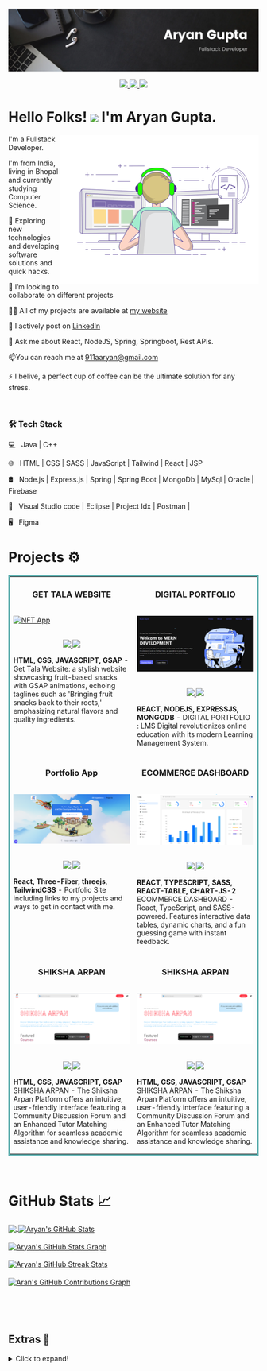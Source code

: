 [![Header](https://github.com/Aryan9901/Aryan9901/blob/master/header1.png?raw=true "Header")](https://rahulkarda.netlify.app)

<p align="center">
  <a target="_blank" href="https://portfolio-3d-livid.vercel.app/" target="_blank">
    <img src="https://img.shields.io/static/v1?label=|&message=WEBSITE&color=ff&style=plastic&logo=realm&logo-color=white"/>
  </a>
  <a target="_blank" href="https://www.linkedin.com/in/agaryan/" target="_blank">
    <img src="https://img.shields.io/static/v1?label=|&message=LINKED-IN&color=cdf998&style=plastic&logo=linkedin&logo-color=white"/>
  </a>
  <a target="_blank" href="https://drive.google.com/file/d/1l2KTuLbqgiDS999LpOEt5gKpfmcEL7rN/view?usp=sharing" target="_blank" download="resume.pdf">
      <img src="https://img.shields.io/static/v1?label=|&message=RESUME&color=24555f&style=plastic&logo=react&logo-color=white"/>
  </a>
</p>

# Hello Folks! <img src="https://github.com/rahulkarda/rahulkarda/blob/main/wave.gif?raw=true" width="30"> I'm Aryan Gupta.

 <!-- Profile views -->
 <img src="https://raw.githubusercontent.com/devSouvik/devSouvik/master/gif3.gif" align="right" height="300">
 
 <p align="left">I'm a Fullstack Developer.
  
  I'm from India, living in Bhopal and currently studying Computer Science.
  
<!--   I am motivated by the power of technology as a tool for positive change, with a background in Math, Physics, and Engineering. -->
</p>

<!-- See [my website](https://rahulkarda.netlify.app) for more information! <br> <br>
You can also find me on [![Twitter][1.2]][1],  or on [![LinkedIn][3.2]][3].
website -->

🌱 Exploring new technologies and developing software solutions and quick hacks.

👯 I’m looking to collaborate on different projects

👨‍💻 All of my projects are available at [my website](https://portfolio-3d-livid.vercel.app/)

📝 I actively post on [LinkedIn](https://linkedin.com/in/agaryan)

👀 Ask me about React, NodeJS, Spring, Springboot, Rest APIs.

📫You can reach me at 911aaryan@gmail.com

⚡ I belive, a perfect cup of coffee can be the ultimate solution for any stress.

<br>

<h3>🛠 Tech Stack</h3>

💻 &nbsp; Java | C++

🌐 &nbsp; HTML | CSS | SASS | JavaScript | Tailwind | React | JSP

🛢 &nbsp; Node.js | Express.js | Spring | Spring Boot | MongoDb | MySql | Oracle | Firebase

🔧 &nbsp; Visual Studio code | Eclipse | Project Idx | Postman |

🖥 &nbsp; Figma

# Projects ⚙️

<!-- <h1 align="center">Projects</h1> -->
<table bordercolor="#66b2b2">
  
  <tr>
    <td width="50%" valign="top">
      <h3 align="center">GET TALA WEBSITE</h3>
        <br />
        <a target="_blank" href="https://aryan9901.github.io/gettala-website/">
            <img src="images/gettala.gif" width="100%" alt="NFT App"/>
        </a>
        <br />
        <p align="center">
          <br>
  <a href="https://aryan9901.github.io/gettala-website/" target="_blank">
    <img src="https://img.shields.io/static/v1?label=|&message=REPO&color=f&style=plastic&logo=github&logo-color=white"/>
  </a>  
  <a href="https://aryan9901.github.io/gettala-website/" target="_blank">
    <img src="https://img.shields.io/static/v1?label=|&message=WEBSITE&color=cdf998&style=plastic&logo=wordpress&logo-color=white"/>
  </a>
      </p>
        <p><strong>HTML, CSS, JAVASCRIPT, GSAP</strong> - Get Tala Website:  a stylish website showcasing fruit-based snacks with GSAP animations, echoing taglines such as 'Bringing fruit snacks back to their roots,' emphasizing natural flavors and quality ingredients.</p>
    </td>
    <td width="50%" valign="top">
      <h3 align="center">DIGITAL PORTFOLIO</h3>
        <br />
      <a target="_blank" href="https://digital-portfolio-aqea.onrender.com/">
            <img src="images/lmsdigital.png" width="100%"  alt="Wave Portal"/>
        </a>
        <br />
        <p align="center">
   <br>
  <a href="https://github.com/Aryan9901/lmsdigital" target="_blank">
    <img src="https://img.shields.io/static/v1?label=|&message=REPO&color=f&style=plastic&logo=github&logo-color=white"/>
  </a> 
  <a href="https://digital-portfolio-aqea.onrender.com/" target="_blank">
    <img src="https://img.shields.io/static/v1?label=|&message=WEBSITE&color=cdf998&style=plastic&logo=wordpress&logo-color=white"/>
  </a>
      </p>
        <p><strong>REACT, NODEJS, EXPRESSJS, MONGODB</strong> - DIGITAL PORTFOLIO : LMS Digital revolutionizes online education with its modern Learning Management System.</p>
    </td>
  </tr>
  
  <tr>
    <td width="50%" valign="top">
      <h3 align="center">Portfolio App</h3>
      <br />
        <a target="_blank" href="https://portfolio-3d-livid.vercel.app/">
          <img src="images/portfolio.png" width="100%" alt="Portfolio"/>
        </a>
      <br />
        <p align="center">
          <br>
  <a href="https://github.com/Aryan9901/portfolio-3d" target="_blank">
    <img src="https://img.shields.io/static/v1?label=|&message=REPO&color=f&style=plastic&logo=github&logo-color=white"/>
  </a>
  <a href="https://portfolio-3d-livid.vercel.app/" target="_blank">
    <img src="https://img.shields.io/static/v1?label=|&message=WEBSITE&color=cdf998&style=plastic&logo=wordpress&logo-color=white"/>
  </a>
      </p>
        <p><strong>React, Three-Fiber, threejs, TailwindCSS</strong> - Portfolio Site including links to my projects and ways to get in contact with me.</p>
    </td>
    <td width="50%" valign="top">
      <h3 align="center">ECOMMERCE DASHBOARD</h3>
        <br />
        <a target="_blank" href="https://react-admin-dashboard-ts-p3an.vercel.app/admin/dashboard">
          <img src="images/admindashboard.png" width="100%" alt="NASA Astronomy Picture of the Day"/>
        </a>
        <br />
        <p align="center">
          <br>
  <a href="https://github.com/Aryan9901/react_admin_dashboard_ts" target="_blank">
    <img src="https://img.shields.io/static/v1?label=|&message=REPO&color=f&style=plastic&logo=github&logo-color=white"/>
  </a>
  <a href="https://react-admin-dashboard-ts-p3an.vercel.app/admin/dashboard" target="_blank">
    <img src="https://img.shields.io/static/v1?label=|&message=WEBSITE&color=cdf998&style=plastic&logo=wordpress&logo-color=white"/>
  </a>
      </p>
        <p><strong>REACT, TYPESCRIPT, SASS, REACT-TABLE, CHART-JS-2</strong> ECOMMERCE DASHBOARD - React, TypeScript, and SASS-powered. Features interactive data tables, dynamic charts, and a fun guessing game with instant feedback.</p>
    </td>
  </tr>
  
   <tr>
    <td width="50%" valign="top">
      <h3 align="center">SHIKSHA ARPAN</h3>
      <br />
        <a target="_blank" href="https://aryan9901.github.io/Shiksha-Arpan-Web-Development-Challenge-/">
          <img src="images/shiksha.png" width="100%" alt="Web Postman"/>
        </a>
      <br />
        <p align="center">
          <br>
  <a href="https://github.com/Aryan9901/Shiksha-Arpan-Web-Development-Challenge-" target="_blank">
    <img src="https://img.shields.io/static/v1?label=|&message=REPO&color=f&style=plastic&logo=github&logo-color=white"/>
  </a>
  <a href="https://aryan9901.github.io/Shiksha-Arpan-Web-Development-Challenge-/" target="_blank">
    <img src="https://img.shields.io/static/v1?label=|&message=WEBSITE&color=cdf998&style=plastic&logo=wordpress&logo-color=white"/>
  </a>
      </p>
        <p><strong>HTML, CSS, JAVASCRIPT, GSAP</strong> SHIKSHA ARPAN - The Shiksha Arpan Platform offers an intuitive, user-friendly interface featuring a Community Discussion Forum and an Enhanced Tutor Matching Algorithm for seamless academic assistance and knowledge sharing.</p>
    </td>
    <td width="50%" valign="top">
      <h3 align="center">SHIKSHA ARPAN</h3>
      <br />
        <a target="_blank" href="https://aryan9901.github.io/Shiksha-Arpan-Web-Development-Challenge-/">
          <img src="images/shiksha.png" width="100%" alt="Web Postman"/>
        </a>
      <br />
        <p align="center">
          <br>
  <a href="https://github.com/Aryan9901/Shiksha-Arpan-Web-Development-Challenge-" target="_blank">
    <img src="https://img.shields.io/static/v1?label=|&message=REPO&color=f&style=plastic&logo=github&logo-color=white"/>
  </a>
  <a href="https://aryan9901.github.io/Shiksha-Arpan-Web-Development-Challenge-/" target="_blank">
    <img src="https://img.shields.io/static/v1?label=|&message=WEBSITE&color=cdf998&style=plastic&logo=wordpress&logo-color=white"/>
  </a>
      </p>
        <p><strong>HTML, CSS, JAVASCRIPT, GSAP</strong> SHIKSHA ARPAN - The Shiksha Arpan Platform offers an intuitive, user-friendly interface featuring a Community Discussion Forum and an Enhanced Tutor Matching Algorithm for seamless academic assistance and knowledge sharing.</p>
    </td>
  </tr>
</table>

<br>

# GitHub Stats 📈

<a href="https://github.com/rahulkarda/Aryan9901">
  <img align="center" src="https://github-readme-stats.vercel.app/api/top-langs/?username=Aryan9901&hide=less&title_color=d13979&text_color=c9cacc&icon_color=2bbc8a&bg_color=1d1f21&langs_count=3" />
</a>

<a href="https://github.com/rahulkarda/Aryan9901">
  <img align="center" src="https://github-readme-stats.vercel.app/api?username=Aryan9901&count_private=true&show_icons=true&theme=radical&hide_border=true&custom_title=Rahul%20Karda%27s%20Github%20Stats" alt="Aryan's GitHub Stats" />
</a>
<br><br>

<a href="https://github.com/rahulkarda/Aryan9901">
  <img align="center" src="https://github-profile-summary-cards.vercel.app/api/cards/profile-details?username=agaryan&theme=radical&hide_border=true)](https://github.com/Aryan9901" alt="Aryan's GitHub Stats Graph"/>
</a>
<br><br>

<a href="https://github.com/Aryan9901/Aryan9901">
  <img align="center" src="https://github-readme-streak-stats.herokuapp.com/?user=Aryan9901&theme=dark" alt="Aryan's GitHub Streak Stats"/>
</a>
<br><br>

<a href="https://github.com/Aryan9901/Aryan9901">
  <img align="center" src="https://activity-graph.herokuapp.com/graph?username=Aryan9901&theme=react-dark&hide_border=true&custom_title=Contribution%20Graph" alt="Aran's GitHub Contributions Graph"/>
</a>
<br><br>

<!-- <a href="https://github.com/rahulkarda/NFT-Portal">
  <img align="center" src="https://github-readme-stats.vercel.app/api/pin/?username=rahulkarda&repo=NFT-Portal&title_color=ffffff&text_color=c9cacc&icon_color=2bbc8a&bg_color=1d1f21" />
</a>

<a href="https://github.com/rahulkarda/Wave-Portal">
  <img align="center" src="https://github-readme-stats.vercel.app/api/pin/?username=rahulkarda&repo=Wave-Portal&title_color=ffffff&text_color=c9cacc&icon_color=2bbc8a&bg_color=1d1f21" />
</a>

<a href="https://github.com/rahulkarda/Portfolio">
  <img align="center" src="https://github-readme-stats.vercel.app/api/pin/?username=rahulkarda&repo=Portfolio&title_color=ffffff&text_color=c9cacc&icon_color=2bbc8a&bg_color=1d1f21" />
</a>

<a href="https://github.com/rahulkarda/NASA-APOD">
  <img align="center" src="https://github-readme-stats.vercel.app/api/pin/?username=rahulkarda&repo=NASA-APOD&title_color=ffffff&text_color=c9cacc&icon_color=2bbc8a&bg_color=1d1f21" />
</a>

<a href="https://github.com/rahulkarda/Web-Postman">
  <img align="center" src="https://github-readme-stats.vercel.app/api/pin/?username=rahulkarda&repo=Web-Postman&title_color=ffffff&text_color=c9cacc&icon_color=2bbc8a&bg_color=1d1f21" />

<a href="https://github.com/rahulkarda/IP-Address_Tracker">
  <img align="center" src="https://github-readme-stats.vercel.app/api/pin/?username=rahulkarda&repo=IP-Address-Tracker&title_color=ffffff&text_color=c9cacc&icon_color=2bbc8a&bg_color=1d1f21" />
</a> -->

<br><br>

<!-- ## Blog & Writing &#x270d;

Apart from coding, I also maintain a blog - you can find my articles on my website at [rahulkarda.netlify.app](https://rahulkarda.netlify.app) as well as on [Medium](https://medium.com/@rahulkarda2002) and [DEV.to](https://dev.to/rahulkarda). -->

## Extras 📝

  <details>
  <summary>Click to expand!</summary>
  <br>
    <p>
<a href="https://github.com/Aryan9901?tab=followers">
    <img src="https://img.shields.io/github/followers/Aryan9901?label=Followers&logo=GitHub&style=for-the-badge" alt="GitHub Followers" />
  </a>
 </p>
 <br>
  <p>
  <img src="https://github-profile-trophy.vercel.app/?username=Aryan9901&theme=onedark&column=3&margin-w=15&margin-h=15" />
  </p>
  <br>
    <p>
      <img src="https://holopin.io/api/user/board?user=Aryan9901" />
    </p>
  <br>
 <img src="https://metrics.lecoq.io/Aryan9901?template=classic&activity=1&followup=1&languages=1&lines=1&people=1&activity.limit=5&activity.days=14&activity.filter=all&activity.visibility=all&activity.timestamps=false&languages.colors=github&languages.threshold=0%25&people.limit=28&people.size=28&people.types=followers%2C%20following&people.identicons=true&people.shuffle=true&config.timezone=Asia%2FCalcutta&config.twemoji=true" alt="Detailed Github Stats"/>   
</details>

<!--
A sample of my recent articles:

<!- BLOG-POST-LIST:START ->
- [Python f-strings Are More Powerful Than You Might Think](https://bit.ly/3uETfbi)
- [Ultimate CI Pipeline for All of Your Python Projects](https://bit.ly/3MI4Iz0)
- [Optimizing Memory Usage in Python Applications](https://bit.ly/3M30D82)
- [Upcoming Python Features Brought to You by Python Enhancement Proposals](https://bit.ly/3oMJ6qR)
<!- BLOG-POST-LIST:END ->
-->

<!-- links to social media icons -->

<!-- icons with padding -->

[1.1]: http://i.imgur.com/tXSoThF.png "twitter icon with padding"
[2.1]: http://i.imgur.com/0o48UoR.png "github icon with padding"

<!-- icons without padding -->

[1.2]: http://i.imgur.com/wWzX9uB.png "twitter icon without padding"
[2.2]: http://i.imgur.com/9I6NRUm.png "github icon without padding"
[3.2]: https://raw.githubusercontent.com/MartinHeinz/MartinHeinz/master/linkedin-3-16.png "LinkedIn icon without padding"

<!-- links to your social media accounts -->

[1]: https://twitter.com/rahulkarda2002
[2]: https://github.com/rahulkarda
[3]: https://www.linkedin.com/in/rahulkarda/

<!-- default README.md -->
<!--
- 👋 Hi, I’m Rahul Karda
- 👀 I’m interested in Full Stack Web Development and other skills
- 🌱 I’m currently learning React
- 💞️ I’m looking to collaborate on different web dev projects
- 📫 How to reach me - You can contact me on rahulkarda2002@gmail.com
-->
